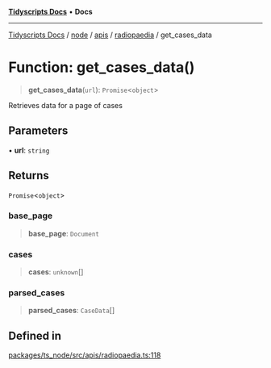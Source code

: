 [**Tidyscripts Docs**](../../../../../../../README.md) • **Docs**

***

[Tidyscripts Docs](../../../../../../../globals.md) / [node](../../../../../README.md) / [apis](../../../README.md) / [radiopaedia](../README.md) / get\_cases\_data

# Function: get\_cases\_data()

> **get\_cases\_data**(`url`): `Promise`\<`object`\>

Retrieves data for a page of cases

## Parameters

• **url**: `string`

## Returns

`Promise`\<`object`\>

### base\_page

> **base\_page**: `Document`

### cases

> **cases**: `unknown`[]

### parsed\_cases

> **parsed\_cases**: `CaseData`[]

## Defined in

[packages/ts\_node/src/apis/radiopaedia.ts:118](https://github.com/sheunaluko/tidyscripts/blob/master/packages/ts_node/src/apis/radiopaedia.ts#L118)
